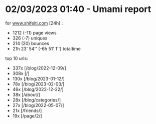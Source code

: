 # 02/03/2023 01:40 - Umami report
for www.shifeiti.com [24h] :

 - 1212 (-11) page views
 - 326 (-7) uniques
 - 214 (20) bounces
 - 21h 23' 54'' (-6h 51' 1'') totaltime


top 10 urls:
 - 337x [/blog/2022-12-09/]
 - 308x [/]
 - 130x [/blog/2023-01-12/]
 - 78x [/blog/2023-02-03/]
 - 46x [/blog/2022-12-22/]
 - 38x [/about/]
 - 28x [/blog/categories/]
 - 27x [/blog/2022-05-07/]
 - 21x [/friends/]
 - 19x [/page/2/]


